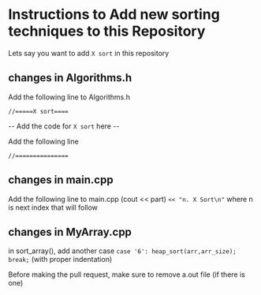 # Instructions to Add new sorting techniques to this Repository

Lets say you want to add `X sort` in this repository

## changes in Algorithms.h
Add the following line to Algorithms.h

`//=====X sort====`

-- Add the code for `X sort` here --

Add the following line

`//===============`

## changes in main.cpp
Add the following line to main.cpp (cout << part)
`<< "n. X Sort\n"`
where n is next index that will follow

## changes in MyArray.cpp
in sort_array(), add another case
`case '6':
                    heap_sort(arr,arr_size);
                    break;`
(with proper indentation)

Before making the pull request, make sure to remove a.out file (if there is one)
